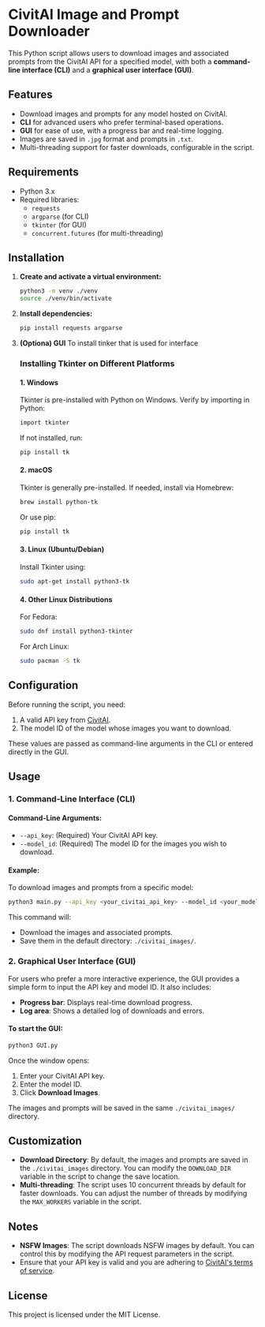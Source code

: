 # CivitAI Image and Prompt Downloader

This Python script allows users to download images and associated prompts from the CivitAI API for a specified model, with both a **command-line interface (CLI)** and a **graphical user interface (GUI)**.

## Features

- Download images and prompts for any model hosted on CivitAI.
- **CLI** for advanced users who prefer terminal-based operations.
- **GUI** for ease of use, with a progress bar and real-time logging.
- Images are saved in `.jpg` format and prompts in `.txt`.
- Multi-threading support for faster downloads, configurable in the script.

## Requirements

- Python 3.x
- Required libraries:
  - `requests`
  - `argparse` (for CLI)
  - `tkinter` (for GUI)
  - `concurrent.futures` (for multi-threading)

## Installation

1. **Create and activate a virtual environment:**

   ```bash
   python3 -m venv ./venv
   source ./venv/bin/activate
   ```

2. **Install dependencies:**

   ```bash
   pip install requests argparse
   ```

3. **(Optiona) GUI**
    To install tinker that is used for interface 

    ### Installing Tkinter on Different Platforms

    #### 1. **Windows**
    Tkinter is pre-installed with Python on Windows. Verify by importing in Python:
    ```bash
    import tkinter
    ```
    If not installed, run:
    ```bash
    pip install tk
    ```

    #### 2. **macOS**
    Tkinter is generally pre-installed. If needed, install via Homebrew:
    ```bash
    brew install python-tk
    ```
    Or use pip:
    ```bash
    pip install tk
    ```

    #### 3. **Linux (Ubuntu/Debian)**
    Install Tkinter using:
    ```bash
    sudo apt-get install python3-tk
    ```

    #### 4. **Other Linux Distributions**
    For Fedora:
    ```bash
    sudo dnf install python3-tkinter
    ```
    For Arch Linux:
    ```bash
    sudo pacman -S tk
    ```

## Configuration

Before running the script, you need:
1. A valid API key from [CivitAI](https://civitai.com/).
2. The model ID of the model whose images you want to download.

These values are passed as command-line arguments in the CLI or entered directly in the GUI.

## Usage

### 1. Command-Line Interface (CLI)

#### Command-Line Arguments:

- `--api_key`: (Required) Your CivitAI API key.
- `--model_id`: (Required) The model ID for the images you wish to download.

#### Example:

To download images and prompts from a specific model:

```bash
python3 main.py --api_key <your_civitai_api_key> --model_id <your_model_id>
```

This command will:
- Download the images and associated prompts.
- Save them in the default directory: `./civitai_images/`.

### 2. Graphical User Interface (GUI)

For users who prefer a more interactive experience, the GUI provides a simple form to input the API key and model ID. It also includes:
- **Progress bar**: Displays real-time download progress.
- **Log area**: Shows a detailed log of downloads and errors.

#### To start the GUI:

```bash
python3 GUI.py
```

Once the window opens:
1. Enter your CivitAI API key.
2. Enter the model ID.
3. Click **Download Images**.

The images and prompts will be saved in the same `./civitai_images/` directory.

## Customization

- **Download Directory**: By default, the images and prompts are saved in the `./civitai_images` directory. You can modify the `DOWNLOAD_DIR` variable in the script to change the save location.
- **Multi-threading**: The script uses 10 concurrent threads by default for faster downloads. You can adjust the number of threads by modifying the `MAX_WORKERS` variable in the script.

## Notes

- **NSFW Images**: The script downloads NSFW images by default. You can control this by modifying the API request parameters in the script.
- Ensure that your API key is valid and you are adhering to [CivitAI's terms of service](https://civitai.com/terms).

## License

This project is licensed under the MIT License.
